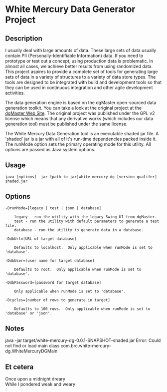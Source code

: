 White Mercury Data Generator Project
====================================

Description
-----------

I usually deal with large amounts of data.  These large sets of data usually contain PII (Personally-Identifiable Information) data.  If you need to prototype or test out a concept, using production data is problematic.  In almost all cases, we achieve better results from using randomized data.  This project aspires to provide a complete set of tools for generating large sets of data in a variety of structures to a variety of data store types.  The tools are designed to be integrated with build and development tools so that they can be used in continuous integration and other agile development activities.

The data generation engine is based on the dgMaster open-sourced data generation toolkit.  You can take a look at the original project at the [dgMaster Web Site](http://dgmaster.sourceforge.net/).  The original project was published under the GPL v2 license which means that any derivative works (which includes our data generation tool) must be published under the same license.

The White Mercury Data Generation tool is an executable shaded jar file.  A 'shaded' jar is a jar with all of it's run-time dependencies packed inside it.  The runMode option sets the primary operating mode for this utility.  All options are passed as Java system options.

Usage
-----

	java [options] -jar [path to jar]white-mercury-dg-[version qualifer]-shaded.jar

Options
-------

	-DrunMode=[legacy | test | json | database]

		legacy - run the utility with the legacy Swing UI from dgMaster.
		test - run the utility with default parameters to generate a test file.
		database - run the utility to generate data in a database.

	-DdbUrl=[URL of target database]

		Defaults to localhost.  Only applicable when runMode is set to 'database'.

	-DdbUser=[user name for target database]

		Defaults to root.  Only applicable when runMode is set to 'database'.

	-DdbPassword=[password for target database]

		Only applicable when runMode is set to 'database'.

	-Dcycles=[number of rows to generate in target]

		Defaults to 100 rows.  Only applicable when runMode is set to 'database' or 'json'.

Notes
-----
java -jar target/white-mercury-dg-0.0.1-SNAPSHOT-shaded.jar
Error: Could not find or load main class com.brc.white-mercury-dg.WhiteMercuryDGMain

Et cetera
---------
Once upon a midnight dreary  
While I pondered weak and weary
